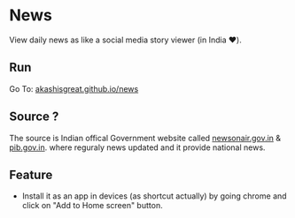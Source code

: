 # News
View daily news as like a social media story viewer (in India ❤️). 

## Run 
Go To: [akashisgreat.github.io/news](https://akashisgreat.github.io/news)

## Source ?
The source is Indian offical Government website called [newsonair.gov.in](https://newsonair.gov.in) & [pib.gov.in](https://pib.gov.in). where reguraly news updated and it provide national news.

## Feature
* Install it as an app in devices (as shortcut actually) by going chrome and click on "Add to Home screen" button.